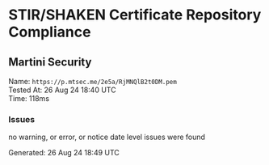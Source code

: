# STIR/SHAKEN Certificate Repository Compliance

## Martini Security

Name: `https://p.mtsec.me/2e5a/RjMNQlB2t0DM.pem`\
Tested At: 26 Aug 24 18:40 UTC\
Time: 118ms

### Issues

no warning, or error, or notice date level issues were found

Generated: 26 Aug 24 18:49 UTC